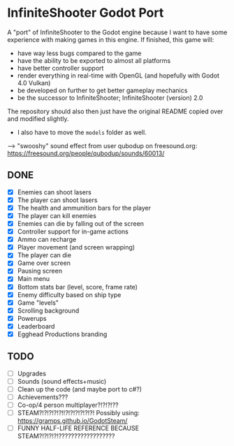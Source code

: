 InfiniteShooter Godot Port
==========================

A "port" of InfiniteShooter to the Godot engine because I want to have some experience with making games in this engine. If finished, this game will:
- have way less bugs compared to the game
- have the ability to be exported to almost all platforms
- have better controller support
- render everything in real-time with OpenGL (and hopefully with Godot 4.0 Vulkan)
- be developed on further to get better gameplay mechanics
- be the successor to InfiniteShooter; InfiniteShooter (version) 2.0

The repository should also then just have the original README copied over and modified slightly.  
* I also have to move the `models` folder as well.

--> "swooshy" sound effect from user qubodup on freesound.org: https://freesound.org/people/qubodup/sounds/60013/

## DONE
- [x] Enemies can shoot lasers
- [x] The player can shoot lasers
- [x] The health and ammunition bars for the player
- [x] The player can kill enemies
- [x] Enemies can die by falling out of the screen
- [x] Controller support for in-game actions
- [x] Ammo can recharge
- [x] Player movement (and screen wrapping)
- [x] The player can die
- [x] Game over screen
- [x] Pausing screen
- [x] Main menu
- [x] Bottom stats bar (level, score, frame rate)
- [x] Enemy difficulty based on ship type
- [x] Game "levels"
- [x] Scrolling background
- [x] Powerups
- [x] Leaderboard
- [x] Egghead Productions branding

## TODO
- [ ] Upgrades
- [ ] Sounds (sound effects+music)
- [ ] Clean up the code (and maybe port to c#?)
- [ ] Achievements???
- [ ] Co-op/4 person multiplayer?!?!?!??
- [ ] STEAM?!?!?!?!?!!?!?!?!?!?!?! Possibly using: https://gramps.github.io/GodotSteam/
- [ ] FUNNY HALF-LIFE REFERENCE BECAUSE STEAM?!?!?!?!??????????????????
